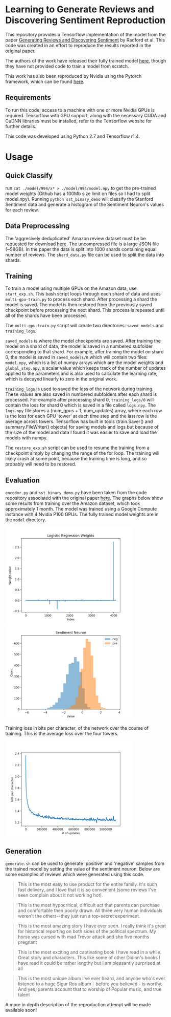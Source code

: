 # Learning to Generate Reviews and Discovering Sentiment Reproduction

This repository provides a Tensorflow implementation of the model from the paper [Generating Reviews and Discovering Sentiment](https://arxiv.org/abs/1704.01444) by Radford et al. This code was created in an effort to reproduce the results reported in the original paper.

The authors of the work have released their fully trained model [here](https://github.com/openai/generating-reviews-discovering-sentiment), though they have not provided code to train a model from scratch.

This work has also been reproduced by Nvidia using the Pytorch framework, which can be found [here](https://github.com/NVIDIA/sentiment-discovery).

## Requirements

To run this code, access to a machine with one or more Nvidia GPUs is required. Tensorflow with GPU support, along with the necessary CUDA and CuDNN libraries must be installed, refer to the Tensorflow website for further details.

This code was developed using Python 2.7 and Tensorflow r1.4.

# Usage

## Quick Classify

run `cat ./model/994/x* > ./model/994/model.npy` to get the pre-trained model weights (Github has a 100Mb size limit on files so I had to split model.npy). Running `python sst_binary_demo` will classify the Stanford Sentiment data and generate a histogram of the Sentiment Neuron's values for each review. 

## Data Preprocessing

The 'aggresively deduplicated' Amazon review dataset must be be requested for download [here](http://jmcauley.ucsd.edu/data/amazon/). The uncompressed file is a large JSON file (~58GB). In the paper the data is split into 1000 shards containing equal number of reviews. The `shard_data.py` file can be used to split the data into shards.

## Training

To train a model using multiple GPUs on the Amazon data, use `start_exp.sh`. This bash script loops through each shard of data and uses `multi-gpu-train.py` to process each shard. After processing a shard the model is saved. The model is then restored from the previously saved checkpoint before processing the next shard. This process is repeated until all of the shards have been processed.  

The `multi-gpu-train.py` script will create two directories: `saved_models` and `training_logs`.

`saved_models` is where the model checkpoints are saved. After training the model on a shard of data, the model is saved in a numbered subfolder corresponding to that shard. For example, after training the model on shard 0, the model is saved in `saved_models/0` which will contain two files: `model.npy`, which is a list of numpy arrays which are the model weights and `global_step.npy`, a scalar value which keeps track of the number of updates applied to the parameters and is also used to calculate the learning rate, which is decayed linearly to zero in the original work.

`training_logs` is used to saved the loss of the network during training. These values are also saved in numbered subfolders after each shard is processed. For example after processing shard 0, `training_logs/0` will contain the loss for shard 0 which is saved in a file called `logs.npy`. The `logs.npy` file stores a (num_gpus + 1, num_updates) array, where each row is the loss for each GPU 'tower' at each time step and the last row is the average across towers. Tensorflow has built in tools (train.Saver() and summary.FileWriter() objects) for saving models and logs but because of the size of the model and data I found it was easier to save and load the models with numpy.

The `restore_exp.sh` script can be used to resume the training from a checkpoint simply by changing the range of the for loop. The training will likely crash at some point, because the training time is long, and so probably will need to be restored.

## Evaluation

`encoder.py` and `sst_binary_demo.py` have been taken from the code repository associated with the original paper [here](https://github.com/openai/generating-reviews-discovering-sentiment). The graphs below show some results from training over the Amazon dataset, which took approximately 1 month. The model was trained using a Google Compute instance with 4 Nvidia P100 GPUs. The fully trained model weights are in the `model` directory.

<img src="./images/run2weights.png" style="width: 400px;"/>

<img src="./images/run2hist.png" style="width: 400px;"/>

Training loss in bits per character, of the network over the course of training. This is the average loss over the four towers.

<img src="./images/loss_curve.png" style="width: 400px;"/>

## Generation

`generate.sh` can be used to generate 'positive' and 'negative' samples from the trained model by setting the value of the sentiment neuron. Below are some examples of reviews which were generated using this code.

>This is the most easy to use product for the entire family. It's such fast delivery, and I love that it is so convenient (some reviews I've seen complain about it not working hot).

>This is the most hypocritical, difficult act that parents can purchase and comfortable then poorly drawn. All three very human individuals weren't the others--they just run a top-secret experiment.

>This is the most amazing story I have ever seen.  I really think it's great for historical reporting on both sides of the political spectrum.
 My horse was cursed with mad Trevor attack and she five months pregnant

 >This is the most exciting and captivating book I have read in a while.  Great story and characters.
 This like some of other Didion's books I have read it could be rather lengthy but I am pleasantly surprised at all

 >This is the most unique album I've ever heard, and anyone who's ever listened to a huge Sigur Ros album - before you believed - is worthy. And yes, parents account that to worship of Popular music, and true talent


A more in depth description of the reproduction attempt will be made available soon!
